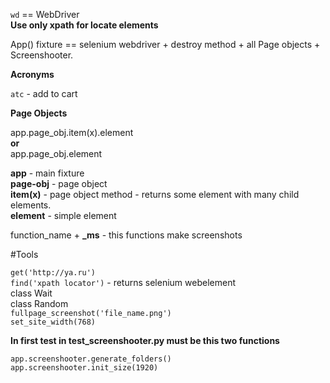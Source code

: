 `wd` == WebDriver<br>
**Use only xpath for locate elements**<br>

App() fixture == selenium webdriver + destroy method + all Page objects + Screenshooter.

**Acronyms**

`atc` - add to cart<br>


**Page Objects**

app.page_obj.item(x).element<br>
**or**<br>
app.page_obj.element<br>

**app** - main fixture <br>
**page-obj** - page object<br>
**item(x)** - page object method - returns some element with many child elements.<br>
**element** - simple element

function_name + **_ms** - this functions make screenshots

#Tools

`get('http://ya.ru')`<br>
`find('xpath locator')` - returns selenium webelement  <br>
class Wait<br>
class Random<br>
`fullpage_screenshot('file_name.png')`<br>
`set_site_width(768)`<br>


**In first test in test_screenshooter.py must be this two functions**

`app.screenshooter.generate_folders()`<br>
`app.screenshooter.init_size(1920)`